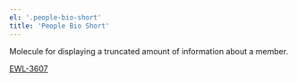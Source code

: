 ```yaml
---
el: '.people-bio-short'
title: 'People Bio Short'
---
```

Molecule for displaying a truncated amount of information about a member.


[EWL-3607](https://issues.ama-assn.org/browse/EWL-3607)